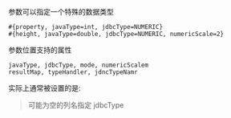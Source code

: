 参数可以指定一个特殊的数据类型

```
#{property, javaType=int, jdbcType=NUMERIC}
#{height, javaType=double, jdbcType=NUMERIC, numericScale=2}
```



参数位置支持的属性

```
javaType, jdbcType, mode, numericScalem
resultMap, typeHandler, jdncTypeNamr
```

实际上通常被设置的是:

>  可能为空的列名指定 jdbcType